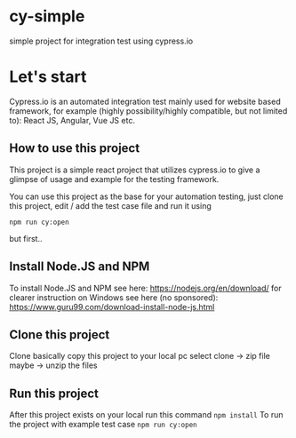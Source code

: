 # cy-simple
simple project for integration test using cypress.io

# Let's start
Cypress.io is an automated integration test mainly used for website based framework, 
for example (highly possibility/highly compatible, but not limited to): React JS, Angular, Vue JS etc.

## How to use this project
This project is a simple react project that utilizes cypress.io to give a glimpse of usage and example for the testing framework.

You can use this project as the base for your automation testing, just clone this project, edit / add the test case file and run it using

`npm run cy:open`

but first.. 

## Install Node.JS and NPM
To install Node.JS and NPM see here: https://nodejs.org/en/download/
for clearer instruction on Windows see here (no sponsored): https://www.guru99.com/download-install-node-js.html

## Clone this project 
Clone basically copy this project to your local pc
select clone -> zip file maybe -> unzip the files

## Run this project
After this project exists on your local run this command
`npm install`
To run the project with example test case 
`npm run cy:open`




